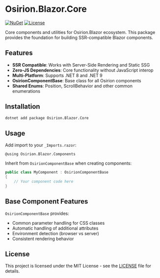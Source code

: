 # Osirion.Blazor.Core

[![NuGet](https://img.shields.io/nuget/v/Osirion.Blazor.Core)](https://www.nuget.org/packages/Osirion.Blazor.Core)
[![License](https://img.shields.io/github/license/obrana-boranija/Osirion.Blazor)](https://github.com/obrana-boranija/Osirion.Blazor/blob/master/LICENSE.txt)

Core components and utilities for Osirion.Blazor ecosystem. This package provides the foundation for building SSR-compatible Blazor components.

## Features

- **SSR Compatible**: Works with Server-Side Rendering and Static SSG
- **Zero-JS Dependencies**: Core functionality without JavaScript interop
- **Multi-Platform**: Supports .NET 8 and .NET 9
- **OsirionComponentBase**: Base class for all Osirion components
- **Shared Enums**: Position, ScrollBehavior and other common enumerations

## Installation

```bash
dotnet add package Osirion.Blazor.Core
```

## Usage

Add import to your `_Imports.razor`:

```razor
@using Osirion.Blazor.Components
```

Inherit from `OsirionComponentBase` when creating components:

```csharp
public class MyComponent : OsirionComponentBase
{
    // Your component code here
}
```

## Base Component Features

`OsirionComponentBase` provides:

- Common parameter handling for CSS classes
- Automatic handling of additional attributes
- Environment detection (browser vs server)
- Consistent rendering behavior

## License

This project is licensed under the MIT License - see the [LICENSE](https://github.com/obrana-boranija/Osirion.Blazor/blob/master/LICENSE.txt) file for details.